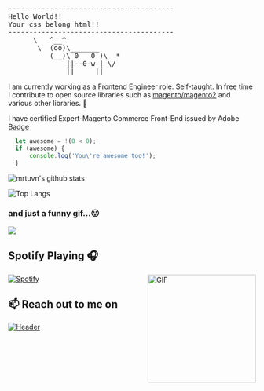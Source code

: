 <pre>
----------------------------------------
<span>Hello World!!</span>
<span>Your css belong html!!</span>
----------------------------------------
      \   ^__^
       \  (oo)\_______
          (__)\ 0   0 )\  *
              ||--0-w | \/
              ||     ||
</pre>

I am currently working as a Frontend Engineer role. Self-taught. In free time I contribute to open source libraries such as [magento/magento2](https://github.com/magento/magento2) and various other libraries. 👋

I have certified Expert-Magento Commerce Front-End issued by Adobe
[Badge](https://www.youracclaim.com/badges/b9d4c6b8-cd6c-45fb-aec7-be760c482a8e/public_url)

```javascript
  let awesome = !(0 < 0);
  if (awesome) {
      console.log('You\'re awesome too!');
  }
```

![mrtuvn's github stats](https://github-readme-stats.vercel.app/api?username=mrtuvn&show_icons=true&theme=synthwave)

![Top Langs](https://github-readme-stats.vercel.app/api/top-langs/?username=mrtuvn&layout=compact)

### and just a funny gif...😛
![](https://media.giphy.com/media/13GIgrGdslD9oQ/giphy.gif)

## Spotify Playing 🎧
<img align="right" alt="GIF" height="220px" src="https://media.giphy.com/media/J5B1Y8QZnzXXbLQIBu/giphy.gif" />

[![Spotify](https://spotify-e1dwlkj4j.vercel.app/api/spotify)](https://open.spotify.com/user/mrtuvn?si=kd3JGsbwRZGOP1KyqwUNVQ)

## 📫 Reach out to me on
[![Header](https://img.shields.io/badge/linkedin-%230077B5.svg?&style=for-the-badge&logo=linkedin&logoColor=white)](https://www.linkedin.com/in/mrtuvn/)
